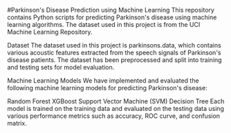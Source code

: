 #Parkinson's Disease Prediction using Machine Learning
This repository contains Python scripts for predicting Parkinson's disease using machine learning algorithms. The dataset used in this project is from the UCI Machine Learning Repository.

Dataset
The dataset used in this project is parkinsons.data, which contains various acoustic features extracted from the speech signals of Parkinson's disease patients. The dataset has been preprocessed and split into training and testing sets for model evaluation.

Machine Learning Models
We have implemented and evaluated the following machine learning models for predicting Parkinson's disease:

Random Forest
XGBoost
Support Vector Machine (SVM)
Decision Tree
Each model is trained on the training data and evaluated on the testing data using various performance metrics such as accuracy, ROC curve, and confusion matrix.
